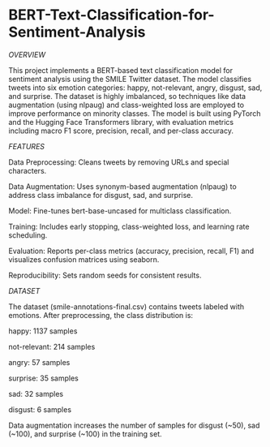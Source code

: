 # BERT-Text-Classification-for-Sentiment-Analysis

*OVERVIEW*

This project implements a BERT-based text classification model for sentiment analysis using the SMILE Twitter dataset. The model classifies tweets into six emotion categories: happy, not-relevant, angry, disgust, sad, and surprise. The dataset is highly imbalanced, so techniques like data augmentation (using nlpaug) and class-weighted loss are employed to improve performance on minority classes. The model is built using PyTorch and the Hugging Face Transformers library, with evaluation metrics including macro F1 score, precision, recall, and per-class accuracy.

*FEATURES*





Data Preprocessing: Cleans tweets by removing URLs and special characters.



Data Augmentation: Uses synonym-based augmentation (nlpaug) to address class imbalance for disgust, sad, and surprise.



Model: Fine-tunes bert-base-uncased for multiclass classification.



Training: Includes early stopping, class-weighted loss, and learning rate scheduling.



Evaluation: Reports per-class metrics (accuracy, precision, recall, F1) and visualizes confusion matrices using seaborn.



Reproducibility: Sets random seeds for consistent results.


*DATASET*

The dataset (smile-annotations-final.csv) contains tweets labeled with emotions. After preprocessing, the class distribution is:





happy: 1137 samples



not-relevant: 214 samples



angry: 57 samples



surprise: 35 samples



sad: 32 samples



disgust: 6 samples

Data augmentation increases the number of samples for disgust (~50), sad (~100), and surprise (~100) in the training set.
